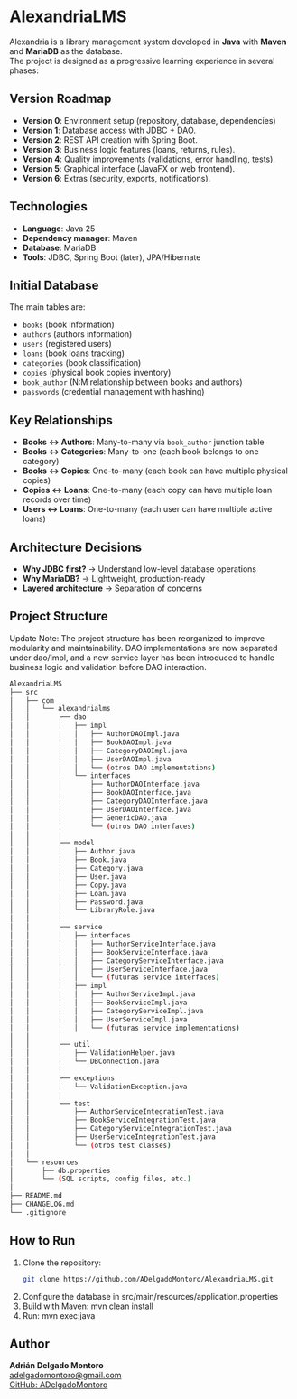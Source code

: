 # AlexandriaLMS

Alexandria is a library management system developed in **Java** with **Maven** and **MariaDB** as the database.  
The project is designed as a progressive learning experience in several phases:

## Version Roadmap
- **Version 0**: Environment setup (repository, database, dependencies) 
- **Version 1**: Database access with JDBC + DAO.
- **Version 2**: REST API creation with Spring Boot.  
- **Version 3**: Business logic features (loans, returns, rules).  
- **Version 4**: Quality improvements (validations, error handling, tests).  
- **Version 5**: Graphical interface (JavaFX or web frontend).  
- **Version 6**: Extras (security, exports, notifications).  

## Technologies
- **Language**: Java 25  
- **Dependency manager**: Maven  
- **Database**: MariaDB  
- **Tools**: JDBC, Spring Boot (later), JPA/Hibernate  

## Initial Database
The main tables are:  
- `books` (book information)  
- `authors` (authors information)  
- `users` (registered users)  
- `loans` (book loans tracking)  
- `categories` (book classification)  
- `copies` (physical book copies inventory)
- `book_author` (N:M relationship between books and authors)  
- `passwords` (credential management with hashing)

## Key Relationships
- **Books ↔ Authors**: Many-to-many via `book_author` junction table
- **Books ↔ Categories**: Many-to-one (each book belongs to one category)
- **Books ↔ Copies**: One-to-many (each book can have multiple physical copies)
- **Copies ↔ Loans**: One-to-many (each copy can have multiple loan records over time)
- **Users ↔ Loans**: One-to-many (each user can have multiple active loans)  

## Architecture Decisions
- **Why JDBC first?** → Understand low-level database operations
- **Why MariaDB?** → Lightweight, production-ready
- **Layered architecture** → Separation of concerns

## Project Structure

Update Note:
The project structure has been reorganized to improve modularity and maintainability.
DAO implementations are now separated under dao/impl, and a new service layer has been introduced to handle business logic and validation before DAO interaction.

```bash
AlexandriaLMS
├── src
│   ├── com
│   │   └── alexandrialms
│   │       ├── dao
│   │       │   ├── impl                  
│   │       │   │   ├── AuthorDAOImpl.java
│   │       │   │   ├── BookDAOImpl.java
│   │       │   │   ├── CategoryDAOImpl.java
│   │       │   │   ├── UserDAOImpl.java
│   │       │   │   └── (otros DAO implementations)
│   │       │   └── interfaces
│   │       │       ├── AuthorDAOInterface.java
│   │       │       ├── BookDAOInterface.java
│   │       │       ├── CategoryDAOInterface.java
│   │       │       ├── UserDAOInterface.java
│   │       │       ├── GenericDAO.java
│   │       │       └── (otros DAO interfaces)
│   │       │    
│   │       ├── model
│   │       │   ├── Author.java
│   │       │   ├── Book.java
│   │       │   ├── Category.java
│   │       │   ├── User.java
│   │       │   ├── Copy.java
│   │       │   ├── Loan.java
│   │       │   ├── Password.java
│   │       │   └── LibraryRole.java
│   │       │
│   │       ├── service
│   │       │   ├── interfaces
│   │       │   │   ├── AuthorServiceInterface.java
│   │       │   │   ├── BookServiceInterface.java
│   │       │   │   ├── CategoryServiceInterface.java
│   │       │   │   ├── UserServiceInterface.java
│   │       │   │   └── (futuras service interfaces)
│   │       │   ├── impl
│   │       │   │   ├── AuthorServiceImpl.java
│   │       │   │   ├── BookServiceImpl.java
│   │       │   │   ├── CategoryServiceImpl.java
│   │       │   │   ├── UserServiceImpl.java
│   │       │   │   └── (futuras service implementations)
│   │       │
│   │       ├── util
│   │       │   ├── ValidationHelper.java
│   │       │   └── DBConnection.java    
│   │       │
│   │       ├── exceptions
│   │       │   └── ValidationException.java
│   │       │
│   │       └── test
│   │           ├── AuthorServiceIntegrationTest.java
│   │           ├── BookServiceIntegrationTest.java
│   │           ├── CategoryServiceIntegrationTest.java
│   │           ├── UserServiceIntegrationTest.java
│   │           └── (otros test classes)
│   │
│   └── resources
│       ├── db.properties
│       └── (SQL scripts, config files, etc.)
│
├── README.md
├── CHANGELOG.md
└── .gitignore
```

## How to Run
1. Clone the repository:
   ```bash
   git clone https://github.com/ADelgadoMontoro/AlexandriaLMS.git
2. Configure the database in src/main/resources/application.properties
3. Build with Maven: mvn clean install
4. Run: mvn exec:java

## Author

**Adrián Delgado Montoro**  
[adelgadomontoro@gmail.com](mailto:adelgadomontoro@gmail.com)  
[GitHub: ADelgadoMontoro](https://github.com/ADelgadoMontoro)

